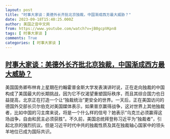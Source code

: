 ```yaml
---
layout: post
title: "时事大家谈：美德外长齐批北京独裁，中国渐成西方最大威胁？"
date: 2023-09-18T15:40:25.000Z
author: 美国之音中文网
from: https://www.youtube.com/watch?v=jB0gcpVKpn8
tags: [ 时事大家谈 ]
comments: True
categories: [ 时事大家谈 ]
---
```

<!--1695051625000-->
[时事大家谈：美德外长齐批北京独裁，中国渐成西方最大威胁？](https://www.youtube.com/watch?v=jB0gcpVKpn8)
------

<div>
美国国务卿布林肯上星期在约翰霍普金斯大学发表演讲时说，正在走向独裁的中国构成了美国最大的长期挑战，因为它不仅渴望重塑国际秩序，而且其综合国力也日益提高，北京正在打造一个让“独裁统治”更安全的世界。一天后，正在美国访问的德国外交部长贝尔伯克对美国媒体表示，如果普京赢得战争，这对世界上其他独裁者，比如中国的习主席来说，将是一个什么样的信号？她表示“乌克兰必须赢得这场战争，自由和民主必须获胜”。不久前，美国总统拜登称习近平为“独裁者”，引起北京的强烈抗议。但是习近平时代中共的独裁性质及其在独裁轴心国家中的领头羊地位已成为国际共识。
</div>
